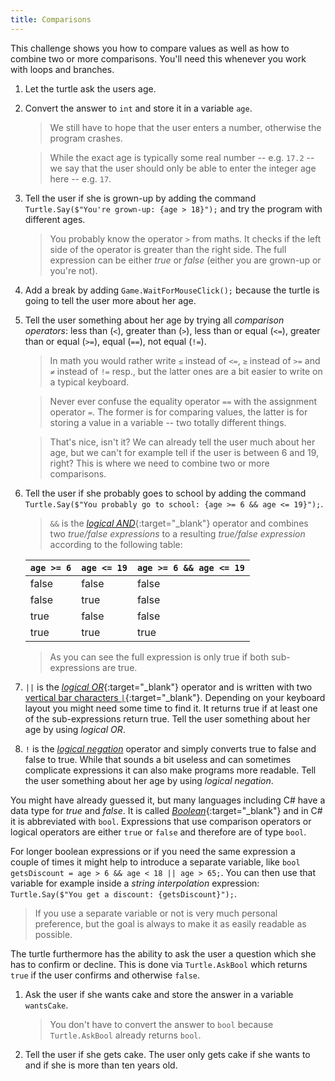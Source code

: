 ```yaml
---
title: Comparisons
---
```


This challenge shows you how to compare values as well as how to combine two or more comparisons.
You'll need this whenever you work with loops and branches.

1. Let the turtle ask the users age.
1. Convert the answer to `int` and store it in a variable `age`.
    > We still have to hope that the user enters a number, otherwise the program crashes.

    > While the exact age is typically some real number -- e.g. `17.2` -- we say that the user should only be able to enter the integer age here -- e.g. `17`.
1. Tell the user if she is grown-up by adding the command `Turtle.Say($"You're grown-up: {age > 18}");` and try the program with different ages.
    > You probably know the operator `>` from maths. It checks if the left side of the operator is greater than the right side. The full expression can be either *true* or *false* (either you are grown-up or you're not).
1. Add a break by adding `Game.WaitForMouseClick();` because the turtle is going to tell the user more about her age.
1. Tell the user something about her age by trying all *comparison operators*: less than (`<`), greater than (`>`), less than or equal (`<=`), greater than or equal (`>=`), equal (`==`), not equal (`!=`).
    > In math you would rather write `≤` instead of `<=`, `≥` instead of `>=` and `≠` instead of `!=` resp., but the latter ones are a bit easier to write on a typical keyboard.

    > Never ever confuse the equality operator `==` with the assignment operator `=`. The former is for comparing values, the latter is for storing a value in a variable -- two totally different things.

    > That's nice, isn't it? We can already tell the user much about her age, but we can't for example tell if the user is between 6 and 19, right? This is where we need to combine two or more comparisons.
1. Tell the user if she probably goes to school by adding the command `Turtle.Say($"You probably go to school: {age >= 6 && age <= 19}");`.
    > `&&` is the [*logical AND*](https://docs.microsoft.com/en-us/dotnet/csharp/language-reference/operators/boolean-logical-operators#conditional-logical-and-operator-){:target="_blank"} operator and combines two *true/false expressions* to a resulting *true/false expression* according to the following table:
    >
   | `age >= 6` | `age <= 19` | `age >= 6 && age <= 19` |
   | ---------- | ----------- | ----------------------- |
   | false      | false       | false                   |
   | false      | true        | false                   |
   | true       | false       | false                   |
   | true       | true        | true                    |
    >
    > As you can see the full expression is only true if both sub-expressions are true.
1. `||` is the [*logical OR*](https://docs.microsoft.com/en-us/dotnet/csharp/language-reference/operators/boolean-logical-operators#conditional-logical-or-operator-){:target="_blank"} operator and is written with two [vertical bar characters `|`](https://en.wikipedia.org/wiki/Vertical_bar){:target="_blank"}. Depending on your keyboard layout you might need some time to find it. It returns true if at least one of the sub-expressions return true. Tell the user something about her age by using *logical OR*.
1. `!` is the [*logical negation*](https://docs.microsoft.com/en-us/dotnet/csharp/language-reference/operators/boolean-logical-operators#logical-negation-operator-) operator and simply converts true to false and false to true. While that sounds a bit useless and can sometimes complicate expressions it can also make programs more readable. Tell the user something about her age by using *logical negation*.

You might have already guessed it, but many languages including C# have a data type for *true* and *false*. It is called [*Boolean*](https://en.wikipedia.org/wiki/Boolean_data_type){:target="_blank"} and in C# it is abbreviated with `bool`. Expressions that use comparison operators or logical operators are either `true` or `false` and therefore are of type `bool`.

For longer boolean expressions or if you need the same expression a couple of times it might help to introduce a separate variable, like `bool getsDiscount = age > 6 && age < 18 || age > 65;`.
You can then use that variable for example inside a *string interpolation* expression: `Turtle.Say($"You get a discount: {getsDiscount}");`.

> If you use a separate variable or not is very much personal preference, but the goal is always to make it as easily readable as possible.

The turtle furthermore has the ability to ask the user a question which she has to confirm or decline.
This is done via `Turtle.AskBool` which returns `true` if the user confirms and otherwise `false`.

1. Ask the user if she wants cake and store the answer in a variable `wantsCake`.
    > You don't have to convert the answer to `bool` because `Turtle.AskBool` already returns `bool`.
1. Tell the user if she gets cake. The user only gets cake if she wants to and if she is more than ten years old.
